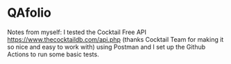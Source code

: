 # QAfolio

Notes from myself: I tested the Cocktail Free API  https://www.thecocktaildb.com/api.php (thanks Cocktail Team for making it so nice and easy to work with) using Postman and I set up the Github Actions to run some basic tests. 
